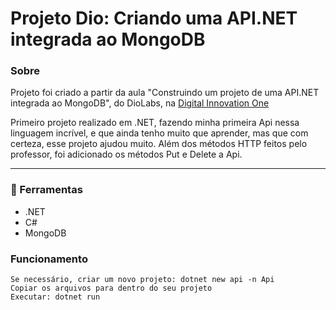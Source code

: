 # Projeto Dio: Criando uma API.NET integrada ao MongoDB
### Sobre
Projeto foi criado a partir da aula "Construindo um projeto de uma API.NET integrada ao MongoDB", do DioLabs, na [Digital Innovation One](https://digitalinnovation.one/ "Digital Innovation One")

Primeiro projeto realizado em .NET, fazendo minha primeira Api nessa linguagem incrível, e que ainda tenho muito que aprender, mas que com certeza, esse projeto ajudou muito. Além dos métodos HTTP feitos pelo professor, foi adicionado os métodos Put e Delete a Api.

---

### 🚀 Ferramentas
- .NET
- C#
- MongoDB

### Funcionamento
	Se necessário, criar um novo projeto: dotnet new api -n Api
	Copiar os arquivos para dentro do seu projeto
	Executar: dotnet run
